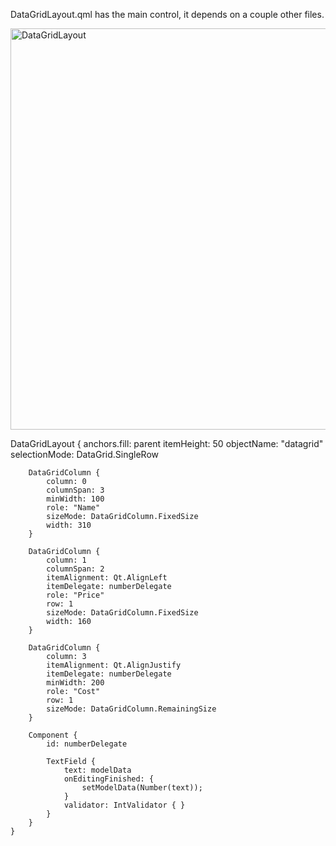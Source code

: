 DataGridLayout.qml has the main control, it depends on a couple other files.

<img width="642" alt="DataGridLayout" src="https://raw.githubusercontent.com/series6147/QmlDataGridLayout/master/DataGridLayout/Images/2017_08_20_10_37_23_DataGridLayout.png?_sm_au_=iFVkN4Fsj702FvqT">

DataGridLayout {
        anchors.fill: parent
        itemHeight: 50
        objectName: "datagrid"
        selectionMode: DataGrid.SingleRow

        DataGridColumn {
            column: 0
            columnSpan: 3
            minWidth: 100
            role: "Name"
            sizeMode: DataGridColumn.FixedSize
            width: 310
        }

        DataGridColumn {
            column: 1
            columnSpan: 2
            itemAlignment: Qt.AlignLeft
            itemDelegate: numberDelegate
            role: "Price"
            row: 1
            sizeMode: DataGridColumn.FixedSize
            width: 160
        }

        DataGridColumn {
            column: 3
            itemAlignment: Qt.AlignJustify
            itemDelegate: numberDelegate
            minWidth: 200
            role: "Cost"
            row: 1
            sizeMode: DataGridColumn.RemainingSize
        }

        Component {
            id: numberDelegate

            TextField {
                text: modelData
                onEditingFinished: {
                    setModelData(Number(text));
                }
                validator: IntValidator { }
            }
        }
    }
